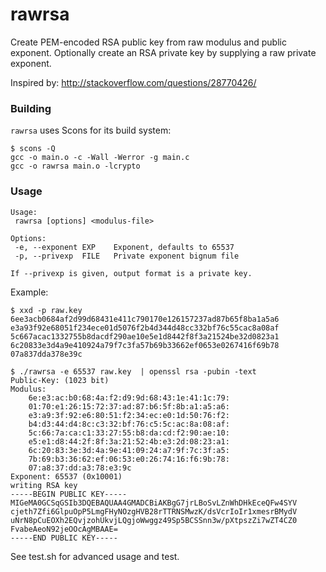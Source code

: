 # rawrsa
Create PEM-encoded RSA public key from raw modulus and public exponent.
Optionally create an RSA private key by supplying a raw private exponent.

Inspired by: http://stackoverflow.com/questions/28770426/

### Building

`rawrsa` uses Scons for its build system:

```
$ scons -Q
gcc -o main.o -c -Wall -Werror -g main.c
gcc -o rawrsa main.o -lcrypto
```

### Usage
```
Usage:
 rawrsa [options] <modulus-file>

Options:
 -e, --exponent EXP    Exponent, defaults to 65537
 -p, --privexp  FILE   Private exponent bignum file

If --privexp is given, output format is a private key.
```

Example:
```
$ xxd -p raw.key
6ee3acb0684af2d99d68431e411c790170e126157237ad87b65f8ba1a5a6
e3a93f92e68051f234ece01d5076f2b4d344d48cc332bf76c55cac8a08af
5c667acac1332755b8dacdf290ae10e5e1d8442f8f3a21524be32d0823a1
6c20833e3d4a9e410924a79f7c3fa57b69b33662ef0653e0267416f69b78
07a837dda378e39c

$ ./rawrsa -e 65537 raw.key  | openssl rsa -pubin -text
Public-Key: (1023 bit)
Modulus:
    6e:e3:ac:b0:68:4a:f2:d9:9d:68:43:1e:41:1c:79:
    01:70:e1:26:15:72:37:ad:87:b6:5f:8b:a1:a5:a6:
    e3:a9:3f:92:e6:80:51:f2:34:ec:e0:1d:50:76:f2:
    b4:d3:44:d4:8c:c3:32:bf:76:c5:5c:ac:8a:08:af:
    5c:66:7a:ca:c1:33:27:55:b8:da:cd:f2:90:ae:10:
    e5:e1:d8:44:2f:8f:3a:21:52:4b:e3:2d:08:23:a1:
    6c:20:83:3e:3d:4a:9e:41:09:24:a7:9f:7c:3f:a5:
    7b:69:b3:36:62:ef:06:53:e0:26:74:16:f6:9b:78:
    07:a8:37:dd:a3:78:e3:9c
Exponent: 65537 (0x10001)
writing RSA key
-----BEGIN PUBLIC KEY-----
MIGeMA0GCSqGSIb3DQEBAQUAA4GMADCBiAKBgG7jrLBoSvLZnWhDHkEceQFw4SYV
cjeth7Zfi6GlpuOpP5LmgFHyNOzgHVB28rTTRNSMwzK/dsVcrIoIr1xmesrBMydV
uNrN8pCuEOXh2EQvjzohUkvjLQgjoWwggz49Sp5BCSSnn3w/pXtpszZi7wZT4CZ0
FvabeAeoN92jeOOcAgMBAAE=
-----END PUBLIC KEY-----
```

See test.sh for advanced usage and test.
